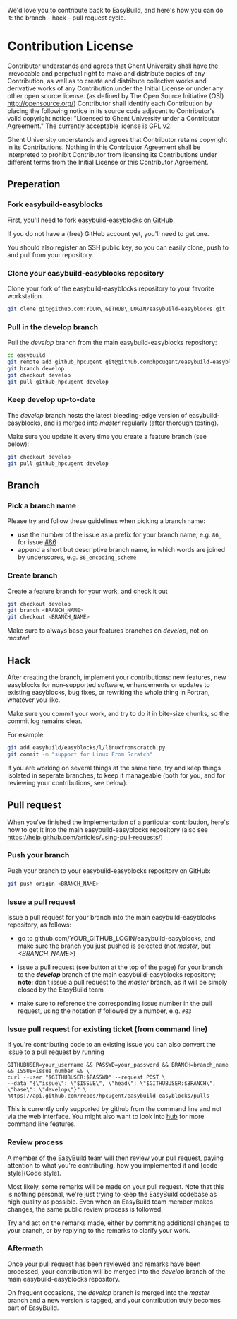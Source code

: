 We'd love you to contribute back to EasyBuild, and here's how you can do it: the branch - hack - pull request cycle.

# Contribution License
Contributor understands and agrees that Ghent University shall have the irrevocable and perpetual right to make and 
distribute copies of any Contribution, as well as to create and distribute collective works and derivative works of
any Contribution,under the Initial License or under any other open source license. 
(as defined by The Open Source Initiative (OSI) http://opensource.org/)
Contributor shall identify each Contribution by placing the following notice in its source code adjacent to 
Contributor's valid copyright notice: "Licensed to Ghent University under a Contributor Agreement." 
The currently acceptable license is GPL v2.

Ghent University understands and agrees that Contributor retains copyright in its Contributions. 
Nothing in this Contributor Agreement shall be interpreted to prohibit Contributor from licensing its Contributions
under different terms from the Initial License or this Contributor Agreement.

## Preperation

### Fork easybuild-easyblocks

First, you'll need to fork [easybuild-easyblocks on GitHub](http://github.com/hpcugent/easybuild-easyblocks).

If you do not have a (free) GitHub account yet, you'll need to get one.

You should also register an SSH public key, so you can easily clone, push to and pull from your repository.

### Clone your easybuild-easyblocks repository

Clone your fork of the easybuild-easyblocks repository to your favorite workstation. 

```bash
git clone git@github.com:YOUR\_GITHUB\_LOGIN/easybuild-easyblocks.git
```

### Pull in the develop branch

Pull the _develop_ branch from the main easybuild-easyblocks repository:

```bash
cd easybuild
git remote add github_hpcugent git@github.com:hpcugent/easybuild-easyblocks.git
git branch develop
git checkout develop
git pull github_hpcugent develop
```

### Keep develop up-to-date

The _develop_ branch hosts the latest bleeding-edge version of easybuild-easyblocks, and is merged into _master_ regularly (after thorough testing). 

Make sure you update it every time you create a feature branch (see below):

```bash
git checkout develop
git pull github_hpcugent develop
```



## Branch

### Pick a branch name

Please try and follow these guidelines when picking a branch name:
 * use the number of the issue as a prefix for your branch name, e.g. `86_` for issue [#86](https://github.com/hpcugent/easybuild-framework/issues/86)
 * append a short but descriptive branch name, in which words are joined by underscores, e.g. `86_encoding_scheme`

### Create branch

Create a feature branch for your work, and check it out

```bash
git checkout develop
git branch <BRANCH_NAME>
git checkout <BRANCH_NAME>
```

Make sure to always base your features branches on _develop_, not on _master_!

 

## Hack

After creating the branch, implement your contributions: new features, new easyblocks for non-supported software, enhancements or updates to existing easyblocks, bug fixes, or rewriting the whole thing in Fortran, whatever you like.

Make sure you commit your work, and try to do it in bite-size chunks, so the commit log remains clear.

For example:

```bash
git add easybuild/easyblocks/l/linuxfromscratch.py
git commit -m "support for Linux From Scratch"
```

If you are working on several things at the same time, try and keep things isolated in seperate branches, to keep it manageable (both for you, and for reviewing your contributions, see below).



## Pull request

When you've finished the implementation of a particular contribution, here's how to get it into the main easybuild-easyblocks repository (also see https://help.github.com/articles/using-pull-requests/)

### Push your branch

Push your branch to your easybuild-easyblocks repository on GitHub:
 
```bash
git push origin <BRANCH_NAME>
```


### Issue a pull request

Issue a pull request for your branch into the main easybuild-easyblocks repository, as follows:

 * go to github.com/YOUR\_GITHUB\_LOGIN/easybuild-easyblocks, and make sure the branch you just pushed is selected (not _master_, but _<BRANCH_NAME>_)

 * issue a pull request (see button at the top of the page) for your branch to the **_develop_** branch of the main easybuild-easyblocks repository; **note**: don't issue a pull request to the _master_ branch, as it will be simply closed by the EasyBuild team

 * make sure to reference the corresponding issue number in the pull request, using the notation # followed by a number, e.g. `#83`

### Issue pull request for existing ticket (from command line)

If you're contributing code to an existing issue you can also convert the issue to a pull request by running
``` 
GITHUBUSER=your_username && PASSWD=your_password && BRANCH=branch_name && ISSUE=issue_number && \
curl --user "$GITHUBUSER:$PASSWD" --request POST \
--data "{\"issue\": \"$ISSUE\", \"head\": \"$GITHUBUSER:$BRANCH\", \"base\": \"develop\"}" \
https://api.github.com/repos/hpcugent/easybuild-easyblocks/pulls
```
This is currently only supported by github from the command line and not via the web interface.
You might also want to look into [hub](https://github.com/defunkt/hub) for more command line features.

### Review process

A member of the EasyBuild team will then review your pull request, paying attention to what you're contributing, how you implemented it and [code style](Code style).

Most likely, some remarks will be made on your pull request. Note that this is nothing personal, we're just trying to keep the EasyBuild codebase as high quality as possible. Even when an EasyBuild team member makes changes, the same public review process is followed.

Try and act on the remarks made, either by commiting additional changes to your branch, or by replying to the remarks to clarify your work.


### Aftermath

Once your pull request has been reviewed and remarks have been processed, your contribution will be merged into the _develop_ branch of the main easybuild-easyblocks repository.

On frequent occasions, the _develop_ branch is merged into the _master_ branch and a new version is tagged, and your contribution truly becomes part of EasyBuild.
